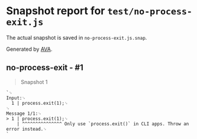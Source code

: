 # Snapshot report for `test/no-process-exit.js`

The actual snapshot is saved in `no-process-exit.js.snap`.

Generated by [AVA](https://avajs.dev).

## no-process-exit - #1

> Snapshot 1

    `␊
    Input:␊
      1 | process.exit(1);␊
    ␊
    Message 1/1:␊
    > 1 | process.exit(1);␊
        | ^^^^^^^^^^^^^^^ Only use `process.exit()` in CLI apps. Throw an error instead.␊
    `
